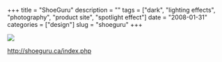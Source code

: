 +++
title = "ShoeGuru"
description = ""
tags = ["dark", "lighting effects", "photography", "product site", "spotlight effect"]
date = "2008-01-31"
categories = ["design"]
slug = "shoeguru"
+++


 

  <div id="screens-thumbs" class="clearfix">
    <div class="txt-center" id="design-submission"><a href="http://shoeguru.ca/index.php"><img id='bluga-thumbnail-1013' class='bluga-thumbnail large' src='//media.konigi.com/bluga/
wt47f281b5eefc8_0.jpg'/></a></div>  
  </div>   
<p><a href="http://shoeguru.ca/index.php">http://shoeguru.ca/index.php</a></p>




